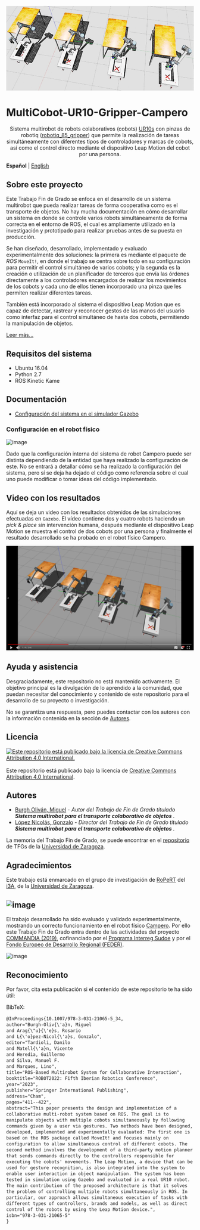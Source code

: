<p align="center">

<img alt="MultiCobot-UR10-Gripper" style="border-width:0" src="https://raw.githubusercontent.com/Serru/MultiCobot-UR10-Gripper/main/doc/imgs_md/proyect-logo.png" />
</p>

# MultiCobot-UR10-Gripper-Campero
<p align="center">
Sistema multirobot de robots colaborativos (cobots) <a rel="UR10s" href="https://www.universal-robots.com/products/ur10-robot/">UR10s</a> con pinzas de robotiq (<a rel="robotiq_85_gripper" href="https://robotiq.com/products/2f85-140-adaptive-robot-gripper">robotiq_85_gripper</a>) que permite la realización de tareas simultáneamente con diferentes tipos de controladores y marcas de cobots, así como el control directo mediante el dispositivo Leap Motion del cobot por una persona.</p>

**Español** | [English](https://github.com/Serru/MultiCobot-UR10-Gripper-Campero/blob/main/README.md)

## Sobre este proyecto
Este Trabajo Fin de Grado se enfoca en el desarrollo de un sistema multirobot que pueda realizar tareas de forma cooperativa como es el transporte de objetos. No hay mucha documentación en cómo desarrollar un sistema en donde se controle varios robots simultáneamente de forma correcta en el entorno de ROS, el cual es ampliamente utilizado en la investigación y prototipado para realizar pruebas antes de su puesta en producción.

Se han diseñado, desarrollado, implementado y evaluado experimentalmente dos soluciones: la primera es mediante el paquete de *ROS* `MoveIt!`, en donde el trabajo se centra sobre todo en su configuración para permitir el control simultáneo de varios cobots; y la segunda es la creación o utilización de un planificador de terceros que envía las órdenes directamente a los controladores encargados de realizar los movimientos de los cobots y cada uno de ellos tienen incorporado una pinza que les permiten realizar diferentes tareas. 

También está incorporado al sistema el dispositivo Leap Motion que es capaz de detectar, rastrear y reconocer gestos de las manos del usuario como interfaz para el control simultáneo de hasta dos cobots, permitiendo la manipulación de objetos.

[Leer más...](https://deposita.unizar.es/record/66296?ln=es)



## Requisitos del sistema
- Ubuntu 16.04
- Python 2.7
- ROS Kinetic Kame

## Documentación
- [Configuración del sistema en el simulador Gazebo](https://github.com/Serru/MultiCobot-UR10-Gripper#readme)

### Configuración en el robot físico

![image](https://raw.githubusercontent.com/Serru/MultiCobot-UR10-Gripper/main/doc/imgs_md/dise%C3%B1o-general-campero.png)

Dado que la configuración interna del sistema de robot Campero puede ser distinta dependiendo de la entidad que haya realizado la configuración de este. No se entrará a detallar cómo se ha realizado la configuración del sistema, pero sí se deja ha dejado el código como referencia sobre el cual uno puede modificar o tomar ideas del código implementado.

## Video con los resultados 
Aquí se deja un video con los resultados obtenidos de las simulaciones efectuadas en `Gazebo`. El vídeo contiene dos y cuatro robots haciendo un *pick & place* sin intervención humana, después mediante el dispositivo Leap Motion se muestra el control de dos cobots por una persona y finalmente el resultado desarrollado se ha probado en el robot físico Campero.

<p>
<a href="https://drive.google.com/file/d/1oqVyre4vlfHqH9SrQuyXH00GcmwIuP97/view?usp=sharing" title="Link Title">
	<img src="https://raw.githubusercontent.com/Serru/MultiCobot-UR10-Gripper/main/doc/imgs_md/img-fondo-video.png" alt="Resultados del proyecto." />
</a>
</p>


## Ayuda y asistencia
Desgraciadamente, este repositorio no está mantenido activamente. El objetivo principal es la divulgación de lo aprendido a la comunidad, que puedan necesitar del conocimiento y contenido de este repositorio para el desarrollo de su proyecto o investigación.

No se garantiza una respuesta, pero puedes contactar con los autores con la información contenida en la sección de [Autores](#autores).

## Licencia

<p align="left">
  <a href="https://github.com/Serru/MultiCobot-UR10-Gripper-Campero/blob/main/LICENSE">
    <img src="https://licensebuttons.net/l/by/4.0/88x31.png" alt="Este repositorio está publicado bajo la licencia de Creative Commons Attribution 4.0 International." />
  </a>
  </br>
  </br>
Este repositorio está publicado bajo la licencia de <a href="https://github.com/Serru/MultiCobot-UR10-Gripper-Campero/blob/main/LICENSE">Creative Commons Attribution 4.0 International</a>.
</p>

## Autores
* [Burgh Oliván, Miguel](https://github.com/Serru) - *Autor del Trabajo de Fin de Grado titulado **Sistema multirobot para el transporte colaborativo de objetos** .*
* [López Nicolás, Gonzalo](https://i3a.unizar.es/es/investigadores/gonzalo-lopez-nicolas) - *Director del Trabajo de Fin de Grado titulado **Sistema multirobot para el transporte colaborativo de objetos** .*

La memoria del Trabajo Fin de Grado, se puede encontrar en el [repositorio](https://deposita.unizar.es/record/66296?ln=es) de TFGs de la [Universidad de Zaragoza](http://www.unizar.es/).

## Agradecimientos

Este trabajo está enmarcado en el grupo de investigación de [RoPeRT](https://i3a.unizar.es/es/grupos-de-investigacion/ropert) del [i3A](https://i3a.unizar.es), de la [Universidad de Zaragoza](http://www.unizar.es/).

![image](https://www.unizar.es/sites/default/files/i3a.png)
---
El trabajo desarrollado ha sido evaluado y validado experimentalmente, mostrando un correcto funcionamiento en el robot físico [Campero](http://commandia.unizar.es/wp-content/uploads/camperoRobot.jpg). Por ello este Trabajo Fin de Grado entra dentro de las actividades del proyecto [COMMANDIA (2019)](http://commandia.unizar.es/), cofinanciado por el [Programa Interreg Sudoe](https://www.interreg-sudoe.eu/inicio) y por el [Fondo Europeo de Desarrollo Regional (FEDER)](https://ec.europa.eu/regional_policy/es/funding/erdf/).

![image](http://commandia.unizar.es/wp-content/uploads/cropped-logoCommandia-1.png)

## Reconocimiento

Por favor, cita esta publicación si el contenido de este repositorio te ha sido útil:

BibTeX: 
```
@InProceedings{10.1007/978-3-031-21065-5_34,
author="Burgh-Oliv{\'a}n, Miguel
and Arag{\"u}{\'e}s, Rosario
and L{\'o}pez-Nicol{\'a}s, Gonzalo",
editor="Tardioli, Danilo
and Matell{\'a}n, Vicente
and Heredia, Guillermo
and Silva, Manuel F.
and Marques, Lino",
title="ROS-Based Multirobot System for Collaborative Interaction",
booktitle="ROBOT2022: Fifth Iberian Robotics Conference",
year="2023",
publisher="Springer International Publishing",
address="Cham",
pages="411--422",
abstract="This paper presents the design and implementation of a collaborative multi-robot system based on ROS. The goal is to manipulate objects with multiple cobots simultaneously by following commands given by a user via gestures. Two methods have been designed, developed, implemented and experimentally evaluated: The first one is based on the ROS package called MoveIt! and focuses mainly on configuration to allow simultaneous control of different cobots. The second method involves the development of a third-party motion planner that sends commands directly to the controllers responsible for executing the cobots' movements. The Leap Motion, a device that can be used for gesture recognition, is also integrated into the system to enable user interaction in object manipulation. The system has been tested in simulation using Gazebo and evaluated in a real UR10 robot. The main contribution of the proposed architecture is that it solves the problem of controlling multiple robots simultaneously in ROS. In particular, our approach allows simultaneous execution of tasks with different types of controllers, brands and models, as well as direct control of the robots by using the Leap Motion device.",
isbn="978-3-031-21065-5"
}
```
